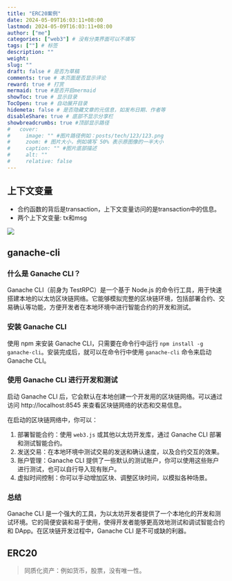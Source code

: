 ```yaml
---
title: "ERC20案例"
date: 2024-05-09T16:03:11+08:00
lastmod: 2024-05-09T16:03:11+08:00
author: ["me"]
categories: ["web3"] # 没有分类界面可以不填写
tags: [""] # 标签
description: ""
weight:
slug: ""
draft: false # 是否为草稿
comments: true # 本页面是否显示评论
reward: true # 打赏
mermaid: true #是否开启mermaid
showToc: true # 显示目录
TocOpen: true # 自动展开目录
hidemeta: false # 是否隐藏文章的元信息，如发布日期、作者等
disableShare: true # 底部不显示分享栏
showbreadcrumbs: true #顶部显示路径
#   cover:
#     image: "" #图片路径例如：posts/tech/123/123.png
#     zoom: # 图片大小，例如填写 50% 表示原图像的一半大小
#     caption: "" #图片底部描述
#     alt: ""
#     relative: false
---
```


## 上下文变量

- 合约函数的背后是transaction，上下文变量访问的是transaction中的信息。
- 两个上下文变量: tx和msg

![](/image/context.png)

## ganache-cli

### 什么是 Ganache CLI？

Ganache CLI（前身为 TestRPC）是一个基于 Node.js 的命令行工具，用于快速搭建本地的以太坊区块链网络。它能够模拟完整的区块链环境，包括部署合约、交易确认等功能，方便开发者在本地环境中进行智能合约的开发和测试。

### 安装 Ganache CLI

使用 npm 来安装 Ganache CLI，只需要在命令行中运行 `npm install -g ganache-cli`。安装完成后，就可以在命令行中使用 `ganache-cli` 命令来启动 Ganache CLI。

### 使用 Ganache CLI 进行开发和测试

启动 Ganache CLI 后，它会默认在本地创建一个开发用的区块链网络。可以通过访问 http://localhost:8545 来查看区块链网络的状态和交易信息。

在启动的区块链网络中，你可以：

1. 部署智能合约：使用 `web3.js` 或其他以太坊开发库，通过 Ganache CLI 部署和测试智能合约。
2. 发送交易：在本地环境中测试交易的发送和确认速度，以及合约交互的效果。
3. 账户管理：Ganache CLI 提供了一些默认的测试账户，你可以使用这些账户进行测试，也可以自行导入现有账户。
4. 虚拟时间控制：你可以手动增加区块、调整区块时间，以模拟各种场景。

### 总结

Ganache CLI 是一个强大的工具，为以太坊开发者提供了一个本地化的开发和测试环境。它的简便安装和易于使用，使得开发者能够更高效地测试和调试智能合约和 DApp。在区块链开发过程中，Ganache CLI 是不可或缺的利器。

## ERC20

> 同质化资产：例如货币，股票，没有唯一性。

